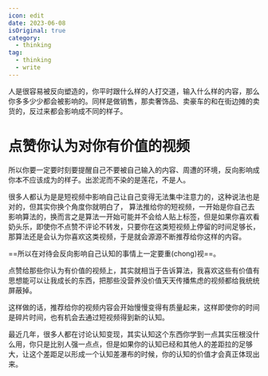 ```yaml
---
icon: edit
date: 2023-06-08
isOriginal: true
category:
  - thinking
tag:
  - thinking
  - write
---
```


人是很容易被反向塑造的，你平时跟什么样的人打交道，输入什么样的内容，那么你多多少少都会被影响的。同样是做销售，那卖奢饰品、卖豪车的和在街边摊的卖货的，反过来都会影响成不同的样子。

<!-- more -->

# 点赞你认为对你有价值的视频

所以你要一定要时刻要提醒自己不要被自己输入的内容、周遭的环境，反向影响成你本不应该成为的样子。出淤泥而不染的是莲花，不是人。

很多人都认为是是短视频中影响自己让自己变得无法集中注意力的，这种说法也是对的，但其实你换个角度你就明白了， 算法推给你的短视频，一开始是你自己去影响算法的，换而言之是算法一开始可能并不会给人贴上标签，但是如果你喜欢看奶头乐，即使你不点赞不评论不转发，只要你在这类短视频上停留的时间足够长，那算法还是会认为你喜欢这类视频，于是就会源源不断推荐给你这样的内容。

==所以在对待会反向影响自己认知的事情上一定要重(chong)视==。

点赞给那些你认为有价值的视频上，其实就相当于告诉算法，我喜欢这些有价值有思想能可以让我成长的东西，把那些没营养没价值天天传播焦虑的视频都给我统统屏蔽掉。

这样做的话，推荐给你的视频内容会开始慢慢变得有质量起来，这样即使你的时间是碎片时间，也有机会去通过短视频得到新的认知。

最近几年，很多人都在讨论认知变现，其实认知这个东西你学到一点其实压根没什么用，你只是比别人强一点点，但是如果你的认知已经和其他人的差距拉的足够大，让这个差距足以形成一个认知差瀑布的时候，你的认知的价值才会真正体现出来。